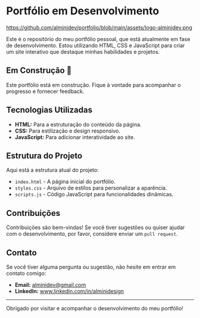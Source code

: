 # Portfólio em Desenvolvimento

https://github.com/alminidev/portfolio/blob/main/assets/logo-alminidev.png

Este é o repositório do meu portfólio pessoal, que está atualmente em fase de desenvolvimento. Estou utilizando HTML, CSS e JavaScript para criar um site interativo que destaque minhas habilidades e projetos.

## Em Construção 🚧

Este portfólio está em construção. Fique à vontade para acompanhar o progresso e fornecer feedback.

## Tecnologias Utilizadas

- **HTML:** Para a estruturação do conteúdo da página.
- **CSS:** Para estilização e design responsivo.
- **JavaScript:** Para adicionar interatividade ao site.

## Estrutura do Projeto

Aqui está a estrutura atual do projeto:

- `index.html` - A página inicial do portfólio.
- `styles.css` - Arquivo de estilos para personalizar a aparência.
- `scripts.js` - Código JavaScript para funcionalidades dinâmicas.

## Contribuições

Contribuições são bem-vindas! Se você tiver sugestões ou quiser ajudar com o desenvolvimento, por favor, considere enviar um `pull request`.

## Contato

Se você tiver alguma pergunta ou sugestão, não hesite em entrar em contato comigo:

- **Email:** alminidev@gmail.com
- **LinkedIn:** www.linkedin.com/in/alminidesign

---

Obrigado por visitar e acompanhar o desenvolvimento do meu portfólio!

